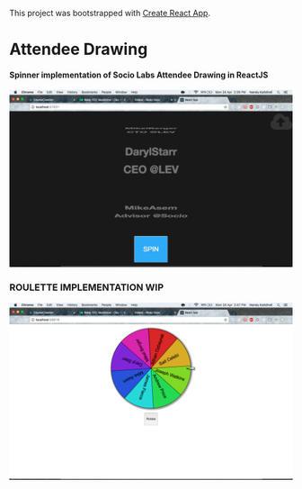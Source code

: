 This project was bootstrapped with [Create React App](https://github.com/facebookincubator/create-react-app).

# Attendee Drawing

#### Spinner implementation of Socio Labs Attendee Drawing in ReactJS

![alt text](https://github.com/nandukalidindi/attendee-drawing/blob/master/spinner.png "Keep spinning!")

### ROULETTE IMPLEMENTATION WIP

![alt text](https://github.com/nandukalidindi/attendee-drawing/blob/master/roulette.png "Keep spinning!")
